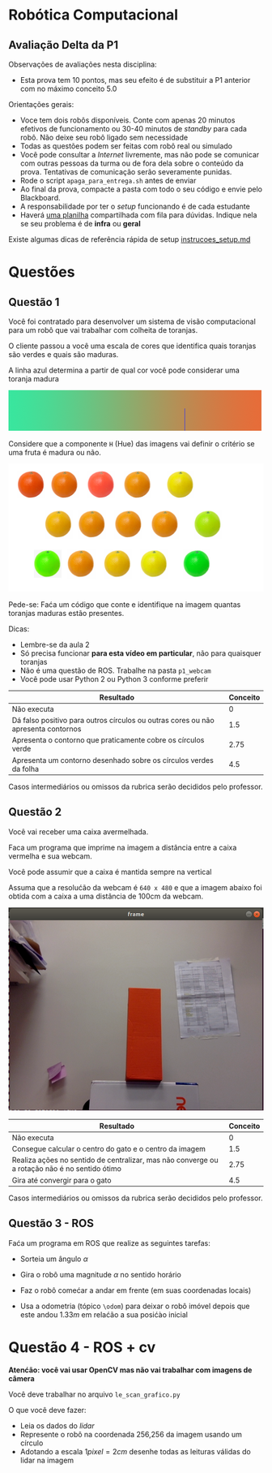 # Robótica Computacional

## Avaliação Delta da P1

Observações de avaliações nesta disciplina:
* Esta prova tem 10 pontos, mas seu efeito é de substituir a P1 anterior com no máximo conceito $5.0$

Orientações gerais:
* Voce tem dois robôs disponíveis. Conte com apenas 20 minutos efetivos de funcionamento ou 30-40 minutos de *standby* para cada robô. Não deixe seu robô ligado sem necessidade
* Todas as questões podem ser feitas com robô real ou simulado
* Você pode consultar a *Internet* livremente, mas não pode se comunicar com outras pessoas da turma ou de fora dela sobre o conteúdo da prova. Tentativas de comunicação serão severamente punidas.
* Rode o script `apaga_para_entrega.sh` antes de enviar
* Ao final da prova, compacte a pasta com todo o seu código e envie pelo Blackboard.
* A responsabilidade por ter o *setup* funcionando é de cada estudante
* Haverá [uma planilha](https://docs.google.com/spreadsheets/d/1-f1smy-VNqcitWqFRtW1ErIKmvtqAsuE-rtw91epwu0/edit?usp=sharing)  compartilhada com fila para dúvidas. Indique nela se seu problema é de **infra** ou **geral**

Existe algumas dicas de referência rápida de setup [instrucoes_setup.md](instrucoes_setup.md)




# Questões


## Questão 1

Você foi contratado para desenvolver um sistema de visão computacional para um robô que vai trabalhar com colheita de toranjas.

O cliente passou a você uma escala de cores que identifica quais toranjas são verdes e quais são maduras.

A linha azul determina a partir de qual cor você pode considerar uma toranja madura

![](escala.png)

Considere que a componente `H` (Hue) das imagens vai definir o critério se uma fruta é madura ou não.

![](prova_laranjas.png)



Pede-se: Faća um código que conte e identifique na  imagem quantas toranjas maduras estão presentes.



Dicas:
* Lembre-se da aula 2
* Só precisa funcionar **para esta vídeo em particular**, não para quaisquer toranjas
* Não é uma questão de ROS. Trabalhe na pasta `p1_webcam`
* Você pode usar Python 2 ou Python 3 conforme preferir


|Resultado| Conceito| 
|---|---|
| Não executa | 0 |
| Dá falso positivo para outros círculos ou outras cores  ou não apresenta contornos | 1.5 |
| Apresenta o contorno que praticamente cobre os círculos verde | 2.75 |
| Apresenta um contorno desenhado sobre os círculos verdes da folha | 4.5 | 

Casos intermediários ou omissos da rubrica serão decididos pelo professor.


## Questão 2

Você vai receber uma caixa avermelhada.

Faca um programa que imprime na imagem a distância entre a caixa vermelha e sua webcam.

Você pode assumir que a caixa é mantida sempre na vertical

Assuma que a resolućão da webcam é `640 x 480`  e que a imagem abaixo foi obtida com a caixa a uma distância de 100cm da webcam.

![](caixa_calibracao.png)


|Resultado| Conceito| 
|---|---|
| Não executa | 0 |
| Consegue calcular o centro do gato e o centro da imagem | 1.5 |
| Realiza ações no sentido de centralizar, mas não converge ou a rotação não é no sentido ótimo | 2.75 |
| Gira até convergir para o gato | 4.5 | 

Casos intermediários ou omissos da rubrica serão decididos pelo professor.



## Questão 3 - ROS

Faća um programa em ROS que realize as seguintes tarefas:

* Sorteia um ângulo $\alpha$

* Gira o robô uma magnitude $\alpha$ no sentido horário

* Faz o robô comećar a andar em frente (em suas coordenadas locais)

* Usa a odometria (tópico `\odom`) para deixar o robô imóvel depois que este andou $1.33m$ em relaćão a sua posićào inicial

# Questão 4 - ROS + cv

**Atenćão: você vai usar OpenCV mas não vai trabalhar com imagens de câmera**

Você deve trabalhar no arquivo `le_scan_grafico.py`

O que você deve fazer:
* Leia os dados do *lidar* 
* Represente o robô na coordenada 256,256 da imagem usando um círculo
* Adotando a escala $1 pixel = 2 cm$ desenhe todas as leituras válidas do lidar na imagem



